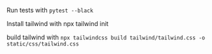 Run tests with `pytest --black`

Install tailwind with npx tailwind init

build tailwind with `npx tailwindcss build tailwind/tailwind.css -o static/css/tailwind.css`
